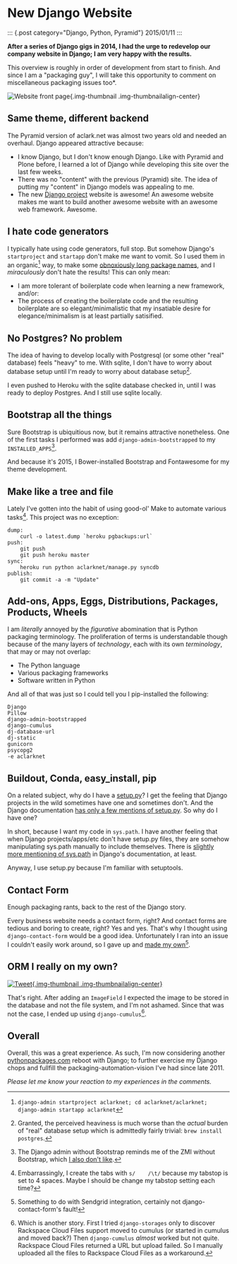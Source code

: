 # New Django Website

::: {.post category="Django, Python, Pyramid"}
2015/01/11
:::

**After a series of Django gigs in 2014, I had the urge to redevelop our
company website in Django; I am very happy with the results.**

This overview is roughly in order of development from start to finish.
And since I am a \"packaging guy\", I will take this opportunity to
comment on miscellaneous packaging issues too\*.

![Website front page](/images/aclarknet-django.png){.img-thumbnail
.img-thumbnailalign-center}

## Same theme, different backend

The Pyramid version of aclark.net was almost two years old and needed an
overhaul. Django appeared attractive because:

-   I know Django, but I don\'t know enough Django. Like with Pyramid
    and Plone before, I learned a lot of Django while developing this
    site over the last few weeks.
-   There was no \"content\" with the previous (Pyramid) site. The idea
    of putting my \"content\" in Django models was appealing to me.
-   The new [Django project](https://djangoproject.com) website is
    awesome! An awesome website makes me want to build another awesome
    website with an awesome web framework. Awesome.

## I hate code generators

I typically hate using code generators, full stop. But somehow Django\'s
`startproject` and `startapp` don\'t make me want to vomit. So I used
them in an organic[^1] way, to make some [obnoxiously long package
names](https://github.com/ACLARKNET/aclarknet-django/tree/master/aclarknet/aclarknet/aclarknet),
and I *miraculously* don\'t hate the results! This can only mean:

-   I am more tolerant of boilerplate code when learning a new
    framework, and/or:
-   The process of creating the boilerplate code and the resulting
    boilerplate are so elegant/minimalistic that my insatiable desire
    for elegance/minimalism is at least partially satisified.

## No Postgres? No problem

The idea of having to develop locally with Postgresql (or some other
\"real\" database) feels \"heavy\" to me. With sqlite, I don\'t have to
worry about database setup until I\'m ready to worry about database
setup[^2].

I even pushed to Heroku with the sqlite database checked in, until I was
ready to deploy Postgres. And I still use sqlite locally.

## Bootstrap all the things

Sure Bootstrap is ubiquitious now, but it remains attractive
nonetheless. One of the first tasks I performed was add
`django-admin-bootstrapped` to my `INSTALLED_APPS`[^3].

And because it\'s 2015, I Bower-installed Bootstrap and Fontawesome for
my theme development.

## Make like a tree and file

Lately I\'ve gotten into the habit of using good-ol\' Make to automate
various tasks[^4]. This project was no exception:

    dump:
        curl -o latest.dump `heroku pgbackups:url`
    push:
        git push
        git push heroku master
    sync:
        heroku run python aclarknet/manage.py syncdb
    publish:
        git commit -a -m "Update"

## Add-ons, Apps, Eggs, Distributions, Packages, Products, Wheels

I am *literally* annoyed by the *figurative* abomination that is Python
packaging terminology. The proliferation of terms is understandable
though because of the many layers of *technology*, each with its own
*terminology*, that may or may not overlap:

-   The Python language
-   Various packaging frameworks
-   Software written in Python

And all of that was just so I could tell you I pip-installed the
following:

    Django
    Pillow
    django-admin-bootstrapped
    django-cumulus
    dj-database-url
    dj-static
    gunicorn
    psycopg2
    -e aclarknet

## Buildout, Conda, easy_install, pip

On a related subject, why do I have a
[setup.py](https://github.com/ACLARKNET/aclarknet-django/blob/master/aclarknet/setup.py)?
I get the feeling that Django projects in the wild sometimes have one
and sometimes don\'t. And the Django documentation [has only a few
mentions of
setup.py](https://docs.djangoproject.com/search/?q=setup+py&release=11).
So why do I have one?

In short, because I want my code in `sys.path`. I have another feeling
that when Django projects/apps/etc don\'t have setup.py files, they are
somehow manipulating sys.path manually to include themselves. There is
[slightly more mentioning of
sys.path](https://docs.djangoproject.com/search/?q=sys+path&release=11)
in Django\'s documentation, at least.

Anyway, I use setup.py because I\'m familiar with setuptools.

## Contact Form

Enough packaging rants, back to the rest of the Django story.

Every business website needs a contact form, right? And contact forms
are tedious and boring to create, right? Yes and yes. That\'s why I
thought using `django-contact-form` would be a good idea. Unfortunately
I ran into an issue I couldn\'t easily work around, so I gave up and
[made my
own](https://github.com/ACLARKNET/aclarknet-django/blob/master/aclarknet/aclarknet/aclarknet/views.py#L32)[^5].

## ORM I really on my own?

[![Tweet](/images/aclark-tweet.png){.img-thumbnail
.img-thumbnailalign-center}](https://twitter.com/aclark4life/status/552626214008274944)

That\'s right. After adding an `ImageField` I expected the image to be
stored in the database and not the file system, and I\'m not ashamed.
Since that was not the case, I ended up using `django-cumulus`[^6].

## Overall

Overall, this was a great experience. As such, I\'m now considering
another [pythonpackages.com](http://pythonpackages.com) reboot with
Django; to further exercise my Django chops and fullfill the
packaging-automation-vision I\'ve had since late 2011.

*Please let me know your reaction to my experiences in the comments.*

[^1]: `django-admin startproject aclarknet; cd aclarknet/aclarknet; django-admin startapp aclarknet`

[^2]: Granted, the perceived heaviness is much worse than the *actual*
    burden of \"real\" database setup which is admittedly fairly
    trivial: `brew install postgres`.

[^3]: The Django admin without Bootstrap reminds me of the ZMI without
    Bootstrap, which [I also don\'t
    like](https://pypi.python.org/pypi/zope2_bootstrap).

[^4]: Embarrassingly, I create the tabs with `s/    /\t/` because my
    tabstop is set to 4 spaces. Maybe I should be change my tabstop
    setting each time?

[^5]: Something to do with Sendgrid integration, certainly not
    django-contact-form\'s fault!

[^6]: Which is another story. First I tried `django-storages` only to
    discover Rackspace Cloud Files support moved to cumulus (or started
    in cumulus and moved back?) Then `django-cumulus` *almost* worked
    but not quite. Rackspace Cloud Files returned a URL but upload
    failed. So I manually uploaded all the files to Rackspace Cloud
    Files as a workaround.
